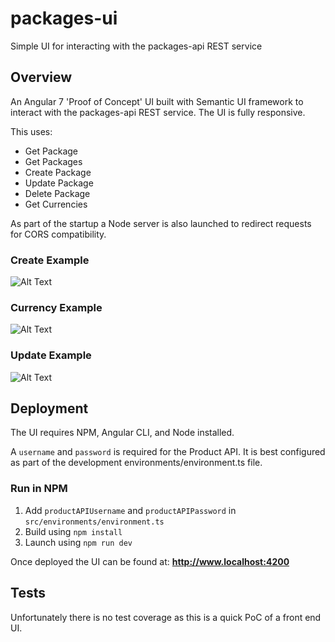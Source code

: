 # packages-ui
Simple UI for interacting with the packages-api REST service

## Overview
An Angular 7 'Proof of Concept' UI built with Semantic UI framework to interact with the packages-api REST service. The UI is fully responsive. 

This uses: 
  - Get Package
  - Get Packages
  - Create Package
  - Update Package
  - Delete Package
  - Get Currencies

As part of the startup a Node server is also launched to redirect requests for CORS compatibility. 

### Create Example
![Alt Text](https://user-images.githubusercontent.com/567384/47269753-35221880-d55a-11e8-87b3-fe895455c65c.gif)

### Currency Example
![Alt Text](https://user-images.githubusercontent.com/567384/47269751-34898200-d55a-11e8-98bc-5a648cf74fbf.gif)

### Update Example
![Alt Text](https://user-images.githubusercontent.com/567384/47269752-35221880-d55a-11e8-93af-2927ebf80ea2.gif)

## Deployment

The UI requires NPM, Angular CLI, and Node installed.

A `username` and `password` is required for the Product API. It is best configured as part of the development environments/environment.ts file. 

### Run in NPM
1. Add `productAPIUsername` and `productAPIPassword` in `src/environments/environment.ts`
2. Build using `npm install`
3. Launch using `npm run dev`

Once deployed the UI can be found at: **http://www.localhost:4200**

## Tests

Unfortunately there is no test coverage as this is a quick PoC of a front end UI.
